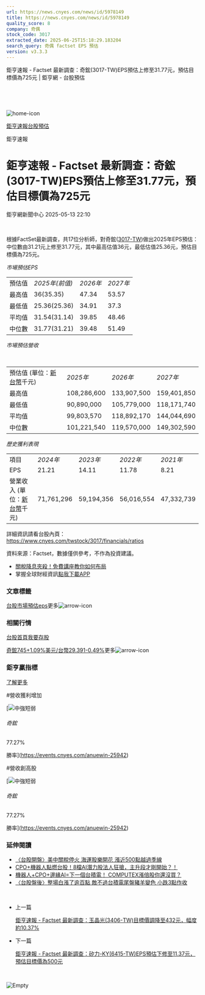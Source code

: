```yaml
---
url: https://news.cnyes.com/news/id/5978149
title: https://news.cnyes.com/news/id/5978149
quality_score: 8
company: 奇偶
stock_code: 3017
extracted_date: 2025-06-25T15:18:29.183204
search_query: 奇偶 factset EPS 預估
version: v3.3.3
---
```


鉅亨速報 - Factset 最新調查：奇鋐(3017-TW)EPS預估上修至31.77元，預估目標價為725元 | 鉅亨網 - 台股預估

‌

‌

![home-icon](/assets/icons/breadCrumb/symbol-icon-home.svg)

[鉅亨速報](/news/cat/anue_live)[台股預估](/news/cat/tw_forecast)

鉅亨速報

# 鉅亨速報 - Factset 最新調查：奇鋐(3017-TW)EPS預估上修至31.77元，預估目標價為725元

鉅亨網新聞中心 2025-05-13 22:10

‌

根據FactSet最新調查，共17位分析師，對奇鋐([3017-TW](https://www.cnyes.com/twstock/3017))做出2025年EPS預估：中位數由31.21元上修至31.77元，其中最高估值36元，最低估值25.36元，預估目標價為725元。

*市場預估EPS*

|  |  |  |  |
| --- | --- | --- | --- |
| 預估值 | *2025年(前值)* | *2026年* | *2027年* |
| 最高值 | 36(35.35) | 47.34 | 53.57 |
| 最低值 | 25.36(25.36) | 34.91 | 37.3 |
| 平均值 | 31.54(31.14) | 39.85 | 48.46 |
| 中位數 | 31.77(31.21) | 39.48 | 51.49 |

*市場預估營收*

‌

|  |  |  |  |
| --- | --- | --- | --- |
| 預估值 (單位：[新台幣](https://invest.cnyes.com/forex/detail/usdtwd)千元) | *2025年* | *2026年* | *2027年* |
| 最高值 | 108,286,600 | 133,907,500 | 159,401,850 |
| 最低值 | 90,890,000 | 105,779,000 | 118,171,740 |
| 平均值 | 99,803,570 | 118,892,170 | 144,044,690 |
| 中位數 | 101,221,540 | 119,570,000 | 149,302,590 |

*歷史獲利表現*

|  |  |  |  |  |
| --- | --- | --- | --- | --- |
| 項目 | *2024年* | *2023年* | *2022年* | *2021年* |
| EPS | 21.21 | 14.11 | 11.78 | 8.21 |
| 營業收入 (單位：[新台幣](https://invest.cnyes.com/forex/detail/usdtwd)千元) | 71,761,296 | 59,194,356 | 56,016,554 | 47,332,739 |

詳細資訊請看台股內頁：  
<https://www.cnyes.com/twstock/3017/financials/ratios>

資料來源：Factset，數據僅供參考，不作為投資建議。

* [關稅降息夾殺！免費講座教你如何布局](https://www.rsc.com.tw/Cnyes_RSC/SeminarBooking2025InvestmentOutlook.aspx?utm_source=anue&utm_medium=usstocks_end)
* 掌握全球財經資訊[點我下載APP](http://www.cnyes.com/app/?utm_source=mweb&utm_medium=HamMenuBanner&utm_campaign=fixed&utm_content=entr)

### 文章標籤

[台股](https://news.cnyes.com/tag/台股 "台股")[市場預估](https://news.cnyes.com/tag/市場預估 "市場預估")[eps](https://news.cnyes.com/tag/eps "eps")更多![arrow-icon](/assets/icons/arrows/arrow-down.svg)

### 相關行情

[台股首頁](https://www.cnyes.com/twstock)[我要存股](https://supr.link/8OHaU)

[奇鋐745+1.09%](https://www.cnyes.com/twstock/3017)[美元/台幣29.391-0.49%](https://invest.cnyes.com/forex/detail/USDTWD)更多![arrow-icon](/assets/icons/arrows/arrow-down.svg)

### 鉅亨贏指標

[了解更多](https://events.cnyes.com/anuewin-25942)

#營收獲利增加

[![中強短弱](/assets/icons/win-indicator/long-to-short.svg)

###### 奇鋐

77.27%

勝率](https://events.cnyes.com/anuewin-25942)

#營收創高股

[![中強短弱](/assets/icons/win-indicator/long-to-short.svg)

###### 奇鋐

77.27%

勝率](https://events.cnyes.com/anuewin-25942)

### 延伸閱讀

* [〈台股開盤〉美中關稅停火 海運股樂開花 漲近500點越過季線](/news/id/5976438)
* [CPO+機器人點燃台股！8檔AI潛力股法人狂搶，主升段才剛開始？！](/news/id/5974019)
* [機器人+CPO+邊緣AI=下一個台積電！ COMPUTEX漲倍股你還沒買？](/news/id/5969511)
* [〈台股盤後〉整場白漲了逾百點 敵不過台積電尾盤豬羊變色 小跌3點作收](/news/id/5967068)

‌

* 上一篇

  [鉅亨速報 - Factset 最新調查：玉晶光(3406-TW)目標價調降至432元，幅度約10.37%](/news/id/5978412)
* 下一篇

  [鉅亨速報 - Factset 最新調查：矽力-KY(6415-TW)EPS預估下修至11.37元，預估目標價為500元](/news/id/5976197)

‌

![Empty](/assets/icons/skeleton/empty-image.svg)

‌